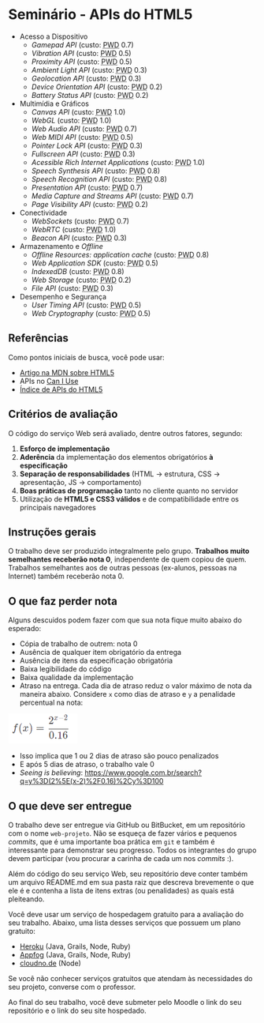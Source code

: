# Seminário - APIs do HTML5


- Acesso a Dispositivo
  - _Gamepad API_ (custo: <abbr title="Programação Web Dollars">PWD</abbr> 0.7)
  - _Vibration API_ (custo: <abbr title="Programação Web Dollars">PWD</abbr> 0.5)
  - _Proximity API_ (custo: <abbr title="Programação Web Dollars">PWD</abbr> 0.5)
  - _Ambient Light API_ (custo: <abbr title="Programação Web Dollars">PWD</abbr> 0.3)
  - _Geolocation API_ (custo: <abbr title="Programação Web Dollars">PWD</abbr> 0.3)
  - _Device Orientation API_ (custo: <abbr title="Programação Web Dollars">PWD</abbr> 0.2)
  - _Battery Status API_ (custo: <abbr title="Programação Web Dollars">PWD</abbr> 0.2)
- Multimídia e Gráficos
  - _Canvas API_ (custo: <abbr title="Programação Web Dollars">PWD</abbr> 1.0)
  - _WebGL_ (custo: <abbr title="Programação Web Dollars">PWD</abbr> 1.0)
  - _Web Audio API_ (custo: <abbr title="Programação Web Dollars">PWD</abbr> 0.7)
  - _Web MIDI API_ (custo: <abbr title="Programação Web Dollars">PWD</abbr> 0.5)
  - _Pointer Lock API_ (custo: <abbr title="Programação Web Dollars">PWD</abbr> 0.3)
  - _Fullscreen API_ (custo: <abbr title="Programação Web Dollars">PWD</abbr> 0.3)
  - _Acessible Rich Internet Applications_ (custo: <abbr title="Programação Web Dollars">PWD</abbr> 1.0)
  - _Speech Synthesis API_ (custo: <abbr title="Programação Web Dollars">PWD</abbr> 0.8)
  - _Speech Recognition API_ (custo: <abbr title="Programação Web Dollars">PWD</abbr> 0.8)
  - _Presentation API_ (custo: <abbr title="Programação Web Dollars">PWD</abbr> 0.7)
  - _Media Capture and Streams API_ (custo: <abbr title="Programação Web Dollars">PWD</abbr> 0.7)
  - _Page Visibility API_ (custo: <abbr title="Programação Web Dollars">PWD</abbr> 0.2)
- Conectividade
  - _WebSockets_ (custo: <abbr title="Programação Web Dollars">PWD</abbr> 0.7)
  - _WebRTC_ (custo: <abbr title="Programação Web Dollars">PWD</abbr> 1.0)
  - _Beacon API_ (custo: <abbr title="Programação Web Dollars">PWD</abbr> 0.3)
- Armazenamento e _Offline_
  - _Offline Resources: application cache_ (custo: <abbr title="Programação Web Dollars">PWD</abbr> 0.8)
  - _Web Application SDK_ (custo: <abbr title="Programação Web Dollars">PWD</abbr> 0.5)
  - _IndexedDB_ (custo: <abbr title="Programação Web Dollars">PWD</abbr> 0.8)
  - _Web Storage_ (custo: <abbr title="Programação Web Dollars">PWD</abbr> 0.2)
  - _File API_ (custo: <abbr title="Programação Web Dollars">PWD</abbr> 0.3)
- Desempenho e Segurança
  - _User Timing API_ (custo: <abbr title="Programação Web Dollars">PWD</abbr> 0.5)
  - _Web Cryptography_ (custo: <abbr title="Programação Web Dollars">PWD</abbr> 0.5)


## Referências

Como pontos iniciais de busca, você pode usar:

- [Artigo na MDN sobre HTML5][mdn-html5]
- APIs no [Can I Use][caniuse-pesquisa]
- [Índice de APIs do HTML5][html5-api-index]

[mdn-html5]: https://developer.mozilla.org/en-US/docs/Web/Guide/HTML/HTML5
[caniuse-pesquisa]: http://caniuse.com/#search=api
[html5-api-index]: http://html5index.org/

## Critérios de avaliação

O código do serviço Web será avaliado, dentre outros fatores, segundo:

1. **Esforço de implementação**
1. **Aderência** da implementação dos elementos obrigatórios **à especificação**
1. **Separação de responsabilidades** (HTML -> estrutura, CSS -> apresentação,
    JS -> comportamento)
1. **Boas práticas de programação** tanto no cliente quanto no servidor
1. Utilização de **HTML5 e CSS3 válidos** e de compatibilidade entre os
  principais navegadores

## Instruções gerais

O trabalho deve ser produzido integralmente pelo grupo. **Trabalhos muito
semelhantes receberão nota 0**, independente de quem copiou de quem.
Trabalhos semelhantes aos de outras pessoas (ex-alunos, pessoas na Internet)
também receberão nota 0.

## O que faz perder nota

Alguns descuidos podem fazer com que sua nota fique muito abaixo do esperado:
- Cópia de trabalho de outrem: nota 0
- Ausência de qualquer item obrigatório da entrega
- Ausência de itens da especificação obrigatória
- Baixa legibilidade do código
- Baixa qualidade da implementação
- Atraso na entrega. Cada dia de atraso reduz o valor máximo de nota da
 maneira abaixo. Considere `x` como dias de atraso e `y` a penalidade
 percentual na nota:

 ![Fórmula de penalidade por atraso](../../images/penalidade-por-atraso.png)
 - Isso implica que 1 ou 2 dias de atraso são pouco penalizados
 - E após 5 dias de atraso, o trabalho vale 0
 - _Seeing is believing_: https://www.google.com.br/search?q=y%3D(2%5E(x-2)%2F0.16)%2Cy%3D100

## O que deve ser **entregue**

O trabalho deve ser entregue via GitHub ou BitBucket, em um
repositório com o nome `web-projeto`. Não se esqueça de fazer vários e
pequenos _commits_, que é uma importante boa prática em `git` e também é
interessante para demonstrar seu progresso. Todos os integrantes do grupo
devem participar (vou procurar a carinha de cada um nos _commits_ :).

Além do código do seu serviço Web, seu repositório deve conter também
um arquivo README.md em sua pasta raiz que descreva brevemente o que ele é
e contenha a lista de itens extras (ou penalidades) as quais está pleiteando.

Você deve usar um serviço de hospedagem gratuito para a avaliação do seu
trabalho. Abaixo, uma lista desses serviços que possuem um plano gratuito:

- [Heroku](https://www.heroku.com/) (Java, Grails, Node, Ruby)
- [Appfog](https://www.appfog.com/) (Java, Grails, Node, Ruby)
- [cloudno.de](http://cloudno.de/) (Node)

Se você não conhecer serviços gratuitos que atendam às necessidades do seu
projeto, converse com o professor.

Ao final do seu trabalho, você deve submeter pelo Moodle o link do seu
repositório e o link do seu site hospedado.
